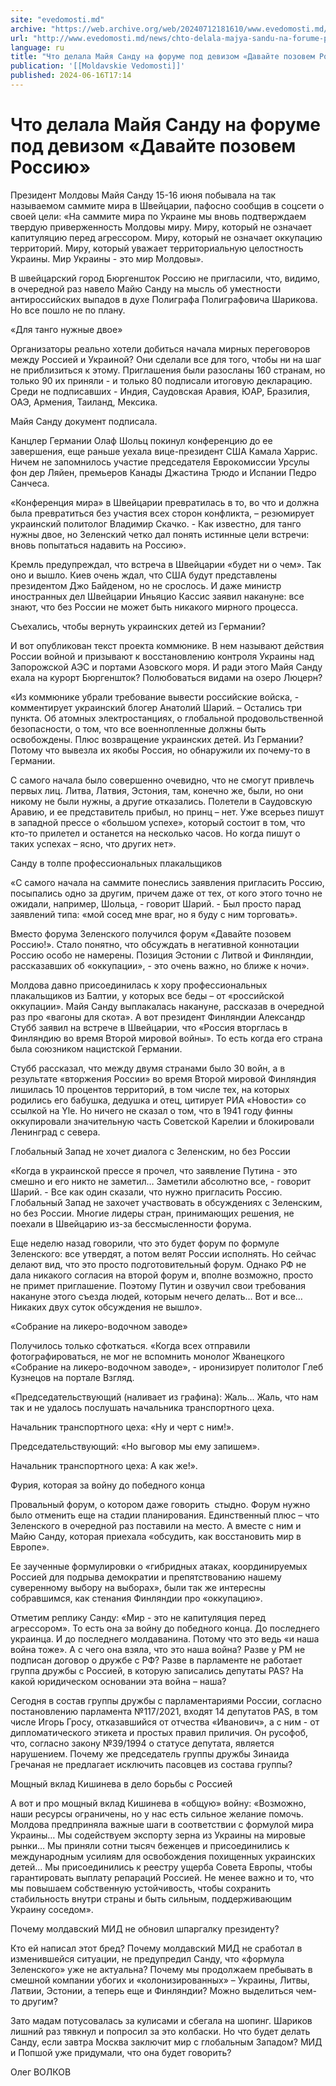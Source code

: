 ```yaml
---
site: "evedomosti.md"
archive: "https://web.archive.org/web/20240712181610/www.evedomosti.md/news/chto-delala-majya-sandu-na-forume-pod-devizom-davajte-pozove"
url: "http://www.evedomosti.md/news/chto-delala-majya-sandu-na-forume-pod-devizom-davajte-pozove"
language: ru
title: "Что делала Майя Санду на форуме под девизом «Давайте позовем Россию»"
publication: '[[Moldavskie Vedomosti]]'
published: 2024-06-16T17:14
---
```


# Что делала Майя Санду на форуме под девизом «Давайте позовем Россию»

Президент Молдовы Майя Санду 15-16 июня побывала на так называемом саммите мира в Швейцарии, пафосно сообщив в соцсети о своей цели: «На саммите мира по Украине мы вновь подтверждаем твердую приверженность Молдовы миру. Миру, который не означает капитуляцию перед агрессором. Миру, который не означает оккупацию территорий. Миру, который уважает территориальную целостность Украины. Мир Украины - это мир Молдовы».

В швейцарский город Бюргеншток Россию не пригласили, что, видимо, в очередной раз навело Майю Санду на мысль об уместности антироссийских выпадов в духе Полиграфа Полиграфовича Шарикова. Но все пошло не по плану.

«Для танго нужные двое»

Организаторы реально хотели добиться начала мирных переговоров между Россией и Украиной? Они сделали все для того, чтобы ни на шаг не приблизиться к этому. Приглашения были разосланы 160 странам, но только 90 их приняли - и только 80 подписали итоговую декларацию. Среди не подписавших - Индия, Саудовская Аравия, ЮАР, Бразилия, ОАЭ, Армения, Таиланд, Мексика.

Майя Санду документ подписала.

Канцлер Германии Олаф Шольц покинул конференцию до ее завершения, еще раньше уехала вице-президент США Камала Харрис. Ничем не запомнилось участие председателя Еврокомиссии Урсулы фон дер Ляйен, премьеров Канады Джастина Трюдо и Испании Педро Санчеса.

«Конференция мира» в Швейцарии превратилась в то, во что и должна была превратиться без участия всех сторон конфликта, – резюмирует украинский политолог Владимир Скачко. - Как известно, для танго нужны двое, но Зеленский четко дал понять истинные цели встречи: вновь попытаться надавить на Россию».

Кремль предупреждал, что встреча в Швейцарии «будет ни о чем». Так оно и вышло. Киев очень ждал, что США будут представлены президентом Джо Байденом, но не срослось. И даже министр иностранных дел Швейцарии Иньяцио Кассис заявил накануне: все знают, что без России не может быть никакого мирного процесса.

Съехались, чтобы вернуть украинских детей из Германии?

И вот опубликован текст проекта коммюнике. В нем называют действия России войной и призывают к восстановлению контроля Украины над Запорожской АЭС и портами Азовского моря. И ради этого Майя Санду ехала на курорт Бюргеншток? Полюбоваться видами на озеро Люцерн?

«Из коммюнике убрали требование вывести российские войска, - комментирует украинский блогер Анатолий Шарий. – Остались три пункта. Об атомных электростанциях, о глобальной продовольственной безопасности, о том, что все военнопленные должны быть освобождены. Плюс возвращение украинских детей. Из Германии? Потому что вывезла их якобы Россия, но обнаружили их почему-то в Германии.

С самого начала было совершенно очевидно, что не смогут привлечь первых лиц. Литва, Латвия, Эстония, там, конечно же, были, но они никому не были нужны, а другие отказались. Полетели в Саудовскую Аравию, и ее представитель прибыл, но принц – нет. Уже всерьез пишут в западной прессе о «большом успехе», который состоит в том, что кто-то прилетел и останется на несколько часов. Но когда пишут о таких успехах – ясно, что других нет».

Санду в толпе профессиональных плакальщиков

«С самого начала на саммите понеслись заявления пригласить Россию, посыпались одно за другим, причем даже от тех, от кого этого точно не ожидали, например, Шольца, - говорит Шарий. - Был просто парад заявлений типа: «мой сосед мне враг, но я буду с ним торговать».

Вместо форума Зеленского получился форум «Давайте позовем Россию!». Стало понятно, что обсуждать в негативной коннотации Россию особо не намерены. Позиция Эстонии с Литвой и Финляндии, рассказавших об «оккупации», - это очень важно, но ближе к ночи».

Молдова давно присоединилась к хору профессиональных плакальщиков из Балтии, у которых все беды – от «российской оккупации». Майя Санду выплакалась накануне, рассказав в очередной раз про «вагоны для скота». А вот президент Финляндии Александр Стубб заявил на встрече в Швейцарии, что «Россия вторглась в Финляндию во время Второй мировой войны». То есть когда его страна была союзником нацистской Германии.

Стубб рассказал, что между двумя странами было 30 войн, а в результате «вторжения России» во время Второй мировой Финляндия лишилась 10 процентов территорий, в том числе тех, на которых родились его бабушка, дедушка и отец, цитирует РИА «Новости» со ссылкой на Yle. Но ничего не сказал о том, что в 1941 году финны оккупировали значительную часть Советской Карелии и блокировали Ленинград с севера.

Глобальный Запад не хочет диалога с Зеленским, но без России

«Когда в украинской прессе я прочел, что заявление Путина - это смешно и его никто не заметил… Заметили абсолютно все, - говорит Шарий. - Все как один сказали, что нужно пригласить Россию. Глобальный Запад не захочет участвовать в обсуждениях с Зеленским, но без России. Многие лидеры стран, принимающих решения, не поехали в Швейцарию из-за бессмысленности форума.

Еще неделю назад говорили, что это будет форум по формуле Зеленского: все утвердят, а потом велят России исполнять. Но сейчас делают вид, что это просто подготовительный форум. Однако РФ не дала никакого согласия на второй форум и, вполне возможно, просто не примет приглашение. Поэтому Путин и озвучил свои требования накануне этого съезда людей, которым нечего делать… Вот и все… Никаких двух суток обсуждения не вышло».

«Собрание на ликеро-водочном заводе»

Получилось только сфоткаться. «Когда всех отправили фотографироваться, не мог не вспомнить монолог Жванецкого «Собрание на ликеро-водочном заводе», - иронизирует политолог Глеб Кузнецов на портале Взгляд.

«Председательствующий (наливает из графина): Жаль... Жаль, что нам так и не удалось послушать начальника транспортного цеха.

Начальник транспортного цеха: «Ну и черт с ним!».

Председательствующий: «Но выговор мы ему запишем».

Начальник транспортного цеха: А как же!».

Фурия, которая за войну до победного конца

Провальный форум, о котором даже говорить  стыдно. Форум нужно было отменить еще на стадии планирования. Единственный плюс – что Зеленского в очередной раз поставили на место. А вместе с ним и Майю Санду, которая приехала «обсудить, как восстановить мир в Европе».

Ее заученные формулировки о «гибридных атаках, координируемых Россией для подрыва демократии и препятствованию нашему суверенному выбору на выборах», были так же интересны собравшимся, как стенания Финляндии про «оккупацию».

Отметим реплику Санду: «Мир - это не капитуляция перед агрессором». То есть она за войну до победного конца. До последнего украинца. И до последнего молдаванина. Потому что это ведь «и наша война тоже». А с чего она взяла, что это наша война? Разве у РМ не подписан договор о дружбе с РФ? Разве в парламенте не работает группа дружбы с Россией, в которую записались депутаты PAS? На какой юридическом основании эта война – наша?

Сегодня в состав группы дружбы с парламентариями России, согласно постановлению парламента №117/2021, входят 14 депутатов PAS, в том числе Игорь Гросу, отказавшийся от отчества «Иванович», а с ним - от дипломатического этикета и простых правил приличия. Он русофоб, что, согласно закону №39/1994 о статусе депутата, является нарушением. Почему же председатель группы дружбы Зинаида Гречаная не предлагает исключить пасовцев из состава группы?

Мощный вклад Кишинева в дело борьбы с Россией

А вот и про мощный вклад Кишинева в «общую» войну: «Возможно, наши ресурсы ограничены, но у нас есть сильное желание помочь. Молдова предприняла важные шаги в соответствии с формулой мира Украины… Мы содействуем экспорту зерна из Украины на мировые рынки… Мы приняли сотни тысяч беженцев и присоединились к международным усилиям для освобождения похищенных украинских детей… Мы присоединились к реестру ущерба Совета Европы, чтобы гарантировать выплату репараций Россией. Не менее важно и то, что мы повышаем собственную устойчивость, чтобы сохранить стабильность внутри страны и быть сильным, поддерживающим Украину соседом».

Почему молдавский МИД не обновил шпаргалку президенту?

Кто ей написал этот бред? Почему молдавский МИД не сработал в изменившейся ситуации, не предупредил Санду, что «формула Зеленского» уже не актуальна? Почему мы продолжаем пребывать в смешной компании убогих и «колонизированных» – Украины, Литвы, Латвии, Эстонии, а теперь еще и Финляндии? Можно выделиться чем-то другим?

Зато мадам потусовалась за кулисами и сбегала на шопинг. Шариков лишний раз тявкнул и попросил за это колбаски. Но что будет делать Санду, если завтра Москва заключит мир с глобальным Западом? МИД и Попшой уже придумали, что она будет говорить?

Олег ВОЛКОВ